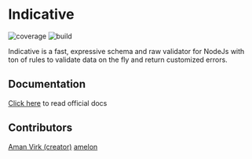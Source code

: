 # Indicative

![coverage](https://img.shields.io/badge/tests-231-green.svg)
![build](https://img.shields.io/travis/Adonis-Js/indicative.svg)

Indicative is a fast, expressive schema and raw validator for NodeJs with ton of rules to validate data on the fly and return customized errors.

## Documentation

[Click here](http://indicative.adonisjs.com/basics) to read official docs

## Contributors

[Aman Virk (creator)](https://github.com/thetutlage)
[amelon](https://github.com/amelon)
